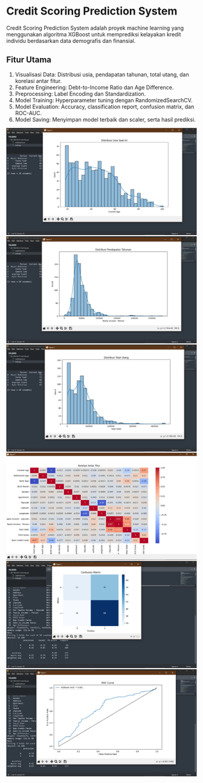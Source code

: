 # Credit Scoring Prediction System
Credit Scoring Prediction System adalah proyek machine learning yang menggunakan algoritma XGBoost untuk memprediksi kelayakan kredit individu berdasarkan data demografis dan finansial.

## Fitur Utama
1. Visualisasi Data: Distribusi usia, pendapatan tahunan, total utang, dan korelasi antar fitur.
2. Feature Engineering: Debt-to-Income Ratio dan Age Difference.
3. Preprocessing: Label Encoding dan Standardization.
4. Model Training: Hyperparameter tuning dengan RandomizedSearchCV.
5. Model Evaluation: Accuracy, classification report, confusion matrix, dan ROC-AUC.
6. Model Saving: Menyimpan model terbaik dan scaler, serta hasil prediksi.


![Hasil Program](https://github.com/Rivoldy/Credit-Scoring-Prediction-System/blob/main/Screenshot%20(252).png)
![Hasil Program](https://github.com/Rivoldy/Credit-Scoring-Prediction-System/blob/main/Screenshot%20(253).png)
![Hasil Program](https://github.com/Rivoldy/Credit-Scoring-Prediction-System/blob/main/Screenshot%20(254).png)
![Hasil Program](https://github.com/Rivoldy/Credit-Scoring-Prediction-System/blob/main/Screenshot%20(255).png)
![Hasil Program](https://github.com/Rivoldy/Credit-Scoring-Prediction-System/blob/main/Screenshot%20(256).png)
![Hasil Program](https://github.com/Rivoldy/Credit-Scoring-Prediction-System/blob/main/Screenshot%20(257).png)
